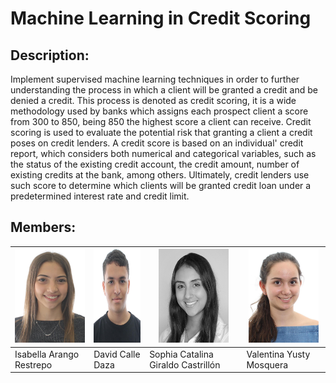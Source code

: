 # Machine Learning in Credit Scoring

## Description:
Implement supervised machine learning techniques in order to further understanding the process in which a client will be granted a credit and be denied a credit. This process is denoted as credit scoring, it is a wide methodology used by banks which assigns each prospect client a score from 300 to 850, being 850 the highest score a client can receive. Credit scoring is used to evaluate the potential risk that granting a client a credit poses on credit lenders. A credit score is based on an individual' credit report, which considers both numerical and categorical variables, such as the status of the existing credit account, the credit amount, number of existing credits at the bank, among others. Ultimately, credit lenders use such score to determine which clients will be granted credit loan under a predetermined interest rate and credit limit.

## Members:
|<img src="common/images/isabella.jpg" alt="Isabella Arango Restrepo" title="Isabella Arango Restrepo" width="112" height="150"/>|<img src="common/images/david.jpg" alt="David Calle Daza" title="David Calle Daza" width="112" height="150"/>|<img src="common/images/sophia.jpg" alt="Sophia Catalina Giraldo Castrillón" title="Sophia Catalina Giraldo Castrillón" width="112" height="150"/>|<img src="common/images/valentina.jpg" alt="Valentina Yusty Mosquera" title="Valentina Yusty Mosquera" width="112" height="150"/>|
|---|---|---|---|
|Isabella Arango Restrepo|David Calle Daza|Sophia Catalina Giraldo Castrillón|Valentina Yusty Mosquera|
